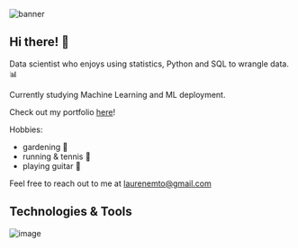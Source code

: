 ![banner](https://i.pinimg.com/originals/15/6e/83/156e835a65e03acc337469f3f6675eb0.jpg)

## Hi there! :wave: 

Data scientist who enjoys using statistics, Python and SQL to wrangle data. :bar_chart:

Currently studying Machine Learning and ML deployment. 

Check out my portfolio [here](https://laurenemilyto.github.io/)!

Hobbies: 
- gardening :tomato: 
- running & tennis :tennis:
- playing guitar :guitar:

Feel free to reach out to me at laurenemto@gmail.com

## Technologies & Tools
![image](https://user-images.githubusercontent.com/75763314/140623917-1eaa5f93-d145-4647-bfd6-69e9d456013e.png)
